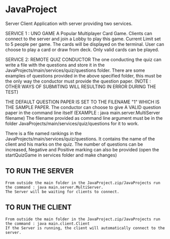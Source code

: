 # JavaProject
Server Client Application with server providing two services. 

SERVICE 1 : UNO GAME
A Popular Multiplayer Card Game. Clients can connect to the server and join a Lobby to play this game. Current Limit set to 5 people per game. The cards will be displayed on the terminal. User can choose to play a card or draw from deck. Only valid cards can be played.
 

SERVICE 2:  REMOTE QUIZ CONDUCTOR
The one conducting the quiz can write a file with the questions and store it in the JavaProjects/main/services/quiz/questions folder.
There are some examples of questions provided in the above specified folder, this must be the only way the conductor must provide the question paper.
(NOTE : OTHER WAYS OF SUBMITING WILL RESULTING IN ERROR DURING THE TEST)

THE DEFAULT QUESTION PAPER IS SET TO THE FILENAME "1" WHICH IS THE SAMPLE PAPER.
The conductor can choose to give A VALID question paper in the command line itself (EXAMPLE : java main.server.MultiServer filename)
The filename provided as command line argument must be in the folder JavaProjects/main/services/quiz/questions for it to work.

There is a file named rankings in the JavaProjects/main/services/quiz/questions. It contains the name of the client and his marks on the quiz.
The number of questions can be increased, Negative and Positive marking can also be provided (open the startQuizGame in services folder and make changes)


## TO RUN THE SERVER
    From outside the main folder in the JavaProject.zip/JavaProjects run the command : java main.server.MultiServer.
    The Server will be waiting for clients to connect.
    
## TO RUN THE CLIENT
    From outside the main folder in the JavaProject.zip/JavaProjects run the command : java main.client.Client
    If the Server is running, the client will automatically connect to the server.

